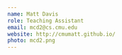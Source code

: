 ```yaml
---
name: Matt Davis
role: Teaching Assistant
email: mcd2@cs.cmu.edu
website: http://cmumatt.github.io/
photo: mcd2.png
---
```




